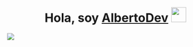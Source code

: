 <div align="center">
  <h1 align="center">Hola, soy <a href="https://portfolio-production-41dd.up.railway.app/">AlbertoDev</a> <img src="https://media.giphy.com/media/hvRJCLFzcasrR4ia7z/giphy.gif" width="35"></h1>
</div>
<img src="https://blog.communicationcrafts.com/wp-content/uploads/sites/2/2023/02/Everything-worth-knowing-about-Full-Stack-Development_banner.png">

<!--
**agb2000/agb2000** is a ✨ _special_ ✨ repository because its `README.md` (this file) appears on your GitHub profile.

Here are some ideas to get you started:

- 🔭 I’m currently working on ...
- 🌱 I’m currently learning ...
- 👯 I’m looking to collaborate on ...
- 🤔 I’m looking for help with ...
- 💬 Ask me about ...
- 📫 How to reach me: ...
- 😄 Pronouns: ...
- ⚡ Fun fact: ...
-->
